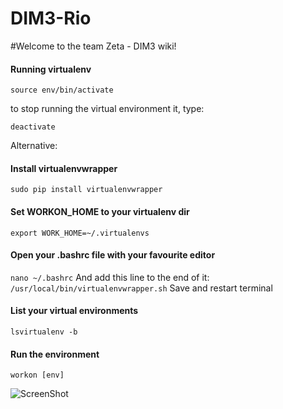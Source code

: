 DIM3-Rio
========
#Welcome to the team Zeta - DIM3 wiki!

#### Running virtualenv
`source env/bin/activate`

to stop running the virtual environment it, type:

`deactivate`

Alternative:

#### Install virtualenvwrapper
`sudo pip install virtualenvwrapper`

#### Set WORKON_HOME to your virtualenv dir
`export WORK_HOME=~/.virtualenvs`

#### Open your .bashrc file with your favourite editor
`nano ~/.bashrc` And add this line to the end of it:
`/usr/local/bin/virtualenvwrapper.sh`
Save and restart terminal

#### List your virtual environments
`lsvirtualenv -b`

#### Run the environment
`workon [env]`

![ScreenShot](http://octodex.github.com/images/pythocat.png)
